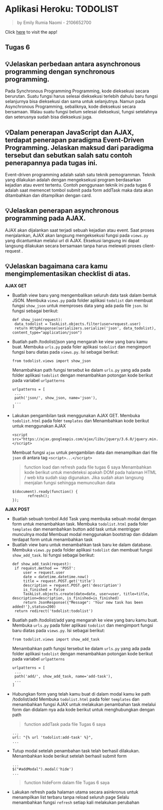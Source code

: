 # Aplikasi Heroku: TODOLIST

> by Emily Rumia Naomi - 2106652700

Click [here](https://appkatalog.herokuapp.com/todolist/) to visit the app!

## Tugas 6

## 💡Jelaskan perbedaan antara asynchronous programming dengan synchronous programming.
Pada Synchronous Programming Programming, kode dieksekusi secara berurutan. Suatu fungsi harus selesai dieksekusi terlebih dahulu baru fungsi selanjurnya bisa dieksekusi dan sama untuk selanjutnya. Namun pada Asynchronous Programming, sebaliknya, kode dieksekusi secara bersamaan. Walau suatu fungsi belum selesai dieksekusi, fungsi setelahnya dan seterusnya sudah bisa dieksekusi juga.

## 💡Dalam penerapan JavaScript dan AJAX, terdapat penerapan paradigma Event-Driven Programming. Jelaskan maksud dari paradigma tersebut dan sebutkan salah satu contoh penerapannya pada tugas ini.
Event-driven programming adalah salah satu teknik pemogramman. Teknik yang dilakukan adalah dengan mengeksekusi program berdasarkan kejadian atau event tertentu.
Contoh penggunaan teknik ini pada tugas 6 adalah saat memencet tombol submit pada form addTask maka data akan ditambahkan dan ditampilkan dengan card.

## 💡Jelaskan penerapan asynchronous programming pada AJAX.
AJAX akan dijalankan saat terjadi sebuah kejadian atau event. Saat proses menjalankan, AJAX akan langsung mengeksekusi fungsi pada `views.py` yang dicantumkan melalui url di AJAX. Eksekusi langsung ini dapat langsung dilakukan secara bersamaan tanpa harus melewati proses client-request .

## 💡Jelaskan bagaimana cara kamu mengimplementasikan checklist di atas.

**AJAX GET**
- Buatlah view baru yang mengembalikan seluruh data task dalam bentuk JSON.
  Membuka `views.py` pada folder aplikasi `todolist` dan membuat fungsi `show_json` untuk memproses data yang ada pada file `json`. Isi fungsi sebagai berikut:
     ``` shell
     def show_json(request):
      data_todolist = TaskList.objects.filter(user=request.user)   
      return HttpResponse(serializers.serialize('json', data_todolist), content_type="application/json")
     ```
- Buatlah path /todolist/json yang mengarah ke view yang baru kamu buat.
  Membuka `urls.py` pada foler aplikasi `todolist` dan mengimport fungsi baru diatas pada `views.py`. Isi sebagai berikut:
     ``` shell
     from todolist.views import show_json
     ```
  Menambahkan path fungsi tersebut ke dalam `urls.py` yang ada pada folder aplikasi `todolist` dengan menambahkan potongan kode berikut pada variabel `urlpatterns`
     ``` shell
     urlpatterns = [
      ...
      path('json/', show_json, name='json'),
      ...
     ]
     ```
- Lakukan pengambilan task menggunakan AJAX GET.
  Membuka `todolist.html` pada foler `templates` dan Menambahkan kode berikut untuk menggunakan AJAX
     ``` shell
     <script src="https://ajax.googleapis.com/ajax/libs/jquery/3.6.0/jquery.min.js"></script>
     ```
  Membuat fungsi `ajax` untuk pengambilan data dan menampilkan dari file `json` di antara tag `<script>...</script>`
   > function load dan refresh pada file tugas 6 saya
   Menambahkan kode berikut untuk mendeteksi apakah DOM pada halaman HTML / web kita sudah siap digunakan. Jika sudah akan langsung menjalan fungsi sehingga memunculkan data 
     ``` shell
     $(document).ready(function() {
            refresh();
     });
     ```
**AJAX POST**
- Buatlah sebuah tombol Add Task yang membuka sebuah modal dengan form untuk menambahkan task.
  Membuka `todolist.html` pada foler `templates` dan menambahkan button add task untuk mentrigger munculnya modal
  Membuat modal menggunakan bootstrap dan didalam terdapat form untuk menambahkan task
- Buatlah view baru untuk menambahkan task baru ke dalam database.
   Membuka `views.py` pada folder aplikasi `todolist` dan membuat fungsi `show_add_task`. Isi fungsi sebagai berikut:
     ``` shell
     def show_add_task(request):
      if request.method == 'POST':
          user = request.user
          date = datetime.datetime.now()
          title = request.POST.get('title')
          description = request.POST.get('description')
          is_finished = False
          TaskList.objects.create(date=date, user=user, title=title, description=description, is_finished=is_finished)
          return JsonResponse({"Message": 'Your new task has been added!'},status=200)
      return redirect('todolist:todolist')
     ```
- Buatlah path /todolist/add yang mengarah ke view yang baru kamu buat.
  Membuka `urls.py` pada foler aplikasi `todolist` dan mengimport fungsi baru diatas pada `views.py`. Isi sebagai berikut:
     ``` shell
     from todolist.views import show_add_task
     ```
  Menambahkan path fungsi tersebut ke dalam `urls.py` yang ada pada folder aplikasi `todolist` dengan menambahkan potongan kode berikut pada variabel `urlpatterns`
     ``` shell
     urlpatterns = [
      ...
      path('add/', show_add_task, name='add-task'),
      ...
     ]
     ```
- Hubungkan form yang telah kamu buat di dalam modal kamu ke path /todolist/add
  Membuka `todolist.html` pada foler `templates` dan menambahkan fungsi AJAX untuk melakukan penambahan task melalui form dan didalam nya ada kode berikut untuk menghubungkan dengan path
  > function addTask pada file Tugas 6 saya
     ``` shell
     ...
     url: "{% url 'todolist:add-task' %}",
     ...
     ```
- Tutup modal setelah penambahan task telah berhasil dilakukan.
  Menambahkan kode berikut setelah berhasil submit form
     ``` shell
     ...
     $("#addModal").modal('hide')
     ...
     ```
  > function hideForm dalam file Tugas 6 saya
- Lakukan refresh pada halaman utama secara asinkronus untuk menampilkan list terbaru tanpa reload seluruh page
  Selalu menambahkan fungsi `refresh` setiap kali melakukan perubahan
